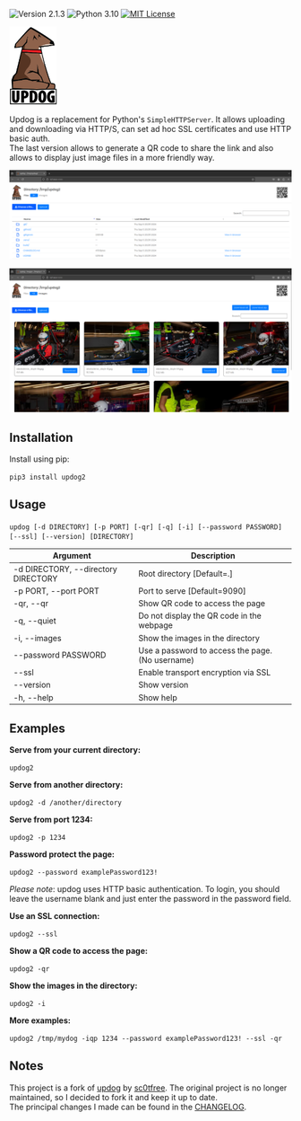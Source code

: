 ![Version 2.1.3](http://img.shields.io/badge/version-v2.1.3-green.svg)
![Python 3.10](http://img.shields.io/badge/python-3.10-blue.svg)
[![MIT License](http://img.shields.io/badge/license-MIT%20License-blue.svg)](https://github.com/OBoladeras/updog2/blob/master/LICENSE)

<p>
  <img src="https://raw.githubusercontent.com/OBoladeras/updog2/main/updog2/static/images/updog.png" width=85px alt="updog"/>
</p>

Updog is a replacement for Python's `SimpleHTTPServer`. 
It allows uploading and downloading via HTTP/S, 
can set ad hoc SSL certificates and use HTTP basic auth.  
The last version allows to generate a QR code to share the link 
and also allows to display just image files in a more friendly way.

<p align="center">
  <img src="https://raw.githubusercontent.com/OBoladeras/updog2/main/updog2/static/images/example.png" alt="Updog screenshot"/>
</p>
<p align="center">
  <img src="https://raw.githubusercontent.com/OBoladeras/updog2/main/updog2/static/images/example2.png" alt="Updog screenshot 2"/>
</p>



## Installation

Install using pip:

`pip3 install updog2`

## Usage

`updog [-d DIRECTORY] [-p PORT] [-qr] [-q] [-i] [--password PASSWORD] [--ssl] [--version] [DIRECTORY]`

| Argument                            | Description                                      |
|-------------------------------------|--------------------------------------------------| 
| -d DIRECTORY, --directory DIRECTORY | Root directory [Default=.]                       | 
| -p PORT, --port PORT                | Port to serve [Default=9090]                     |
| -qr, --qr                           | Show QR code to access the page                  |
| -q, --quiet                         | Do not display the QR code in the webpage        |
| -i, --images                        | Show the images in the directory                 |
| --password PASSWORD                 | Use a password to access the page. (No username) |
| --ssl                               | Enable transport encryption via SSL              |
| --version                           | Show version                                     |
| -h, --help                          | Show help                                        |

## Examples

**Serve from your current directory:**

`updog2`

**Serve from another directory:**

`updog2 -d /another/directory`

**Serve from port 1234:**

`updog2 -p 1234`

**Password protect the page:**

`updog2 --password examplePassword123!`

*Please note*: updog uses HTTP basic authentication.
To login, you should leave the username blank and just
enter the password in the password field.

**Use an SSL connection:**

`updog2 --ssl`

**Show a QR code to access the page:**

`updog2 -qr`

**Show the images in the directory:**

`updog2 -i`

**More examples:**

`updog2 /tmp/mydog -iqp 1234 --password examplePassword123! --ssl -qr`


## Notes

This project is a fork of [updog](https://github.com/sc0tfree/updog) by [sc0tfree](https://github.com/sc0tfree).
The original project is no longer maintained, so I decided to fork it and keep it up to date.  
The principal changes I made can be found in the [CHANGELOG](CHANGELOG.md).

